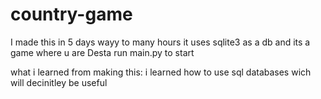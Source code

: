 # country-game
I made this in 5 days wayy to many hours it uses sqlite3 as a db and its a game where u are Desta
run main.py to start

what i learned from making this:
i learned how to use sql databases wich
will decinitley be useful